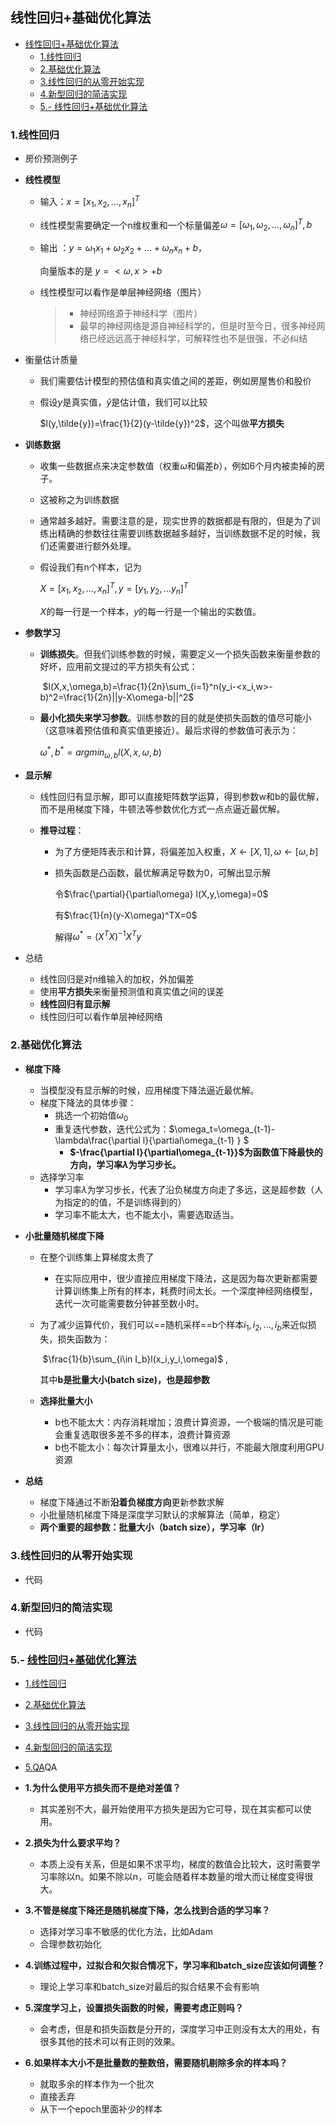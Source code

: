 ## 线性回归+基础优化算法

- [线性回归+基础优化算法](#线性回归基础优化算法)
  - [1.线性回归](#1线性回归)
  - [2.基础优化算法](#2基础优化算法)
  - [3.线性回归的从零开始实现](#3线性回归的从零开始实现)
  - [4.新型回归的简洁实现](#4新型回归的简洁实现)
  - [5.- 线性回归+基础优化算法](#5--线性回归基础优化算法)

### 1.线性回归

- 房价预测例子

- **线性模型**

  - 输入：$x=[x_1,x_2,...,x_n]^T$

  - 线性模型需要确定一个n维权重和一个标量偏差$\omega=[\omega_1,\omega_2,...,\omega_n]^T,b$

  - 输出 ：$y=\omega_1x_1+\omega_2x_2+...+\omega_nx_n+b$，

    向量版本的是 $y=<\omega,x>+b$

  - 线性模型可以看作是单层神经网络（图片）

    >- 神经网络源于神经科学（图片）
    >  - 最早的神经网络是源自神经科学的，但是时至今日，很多神经网络已经远远高于神经科学，可解释性也不是很强，不必纠结

- 衡量估计质量

  - 我们需要估计模型的预估值和真实值之间的差距，例如房屋售价和股价

  - 假设$y$是真实值，$\tilde{y}$是估计值，我们可以比较

    $l(y,\tilde{y})=\frac{1}{2}(y-\tilde{y})^2$，这个叫做**平方损失**

- **训练数据**

  - 收集一些数据点来决定参数值（权重$\omega$和偏差$b$），例如6个月内被卖掉的房子。

  - 这被称之为训练数据

  - 通常越多越好。需要注意的是，现实世界的数据都是有限的，但是为了训练出精确的参数往往需要训练数据越多越好，当训练数据不足的时候，我们还需要进行额外处理。

  - 假设我们有n个样本，记为

    $X=[x_1,x_2,...,x_n]^T,y=[y_1,y_2,...y_n]^T$

    $X$的每一行是一个样本，$y$的每一行是一个输出的实数值。

- **参数学习**

  - **训练损失**。但我们训练参数的时候，需要定义一个损失函数来衡量参数的好坏，应用前文提过的平方损失有公式：

    ​	$l(X,x,\omega,b)=\frac{1}{2n}\sum_{i=1}^n(y_i-<x_i,w>-b)^2=\frac{1}{2n}||y-X\omega-b||^2$

  - **最小化损失来学习参数**。训练参数的目的就是使损失函数的值尽可能小（这意味着预估值和真实值更接近）。最后求得的参数值可表示为：

    $\omega^*,b^*=argmin_{\omega,b}l(X,x,\omega,b)$

- **显示解**

  - 线性回归有显示解，即可以直接矩阵数学运算，得到参数w和b的最优解，而不是用梯度下降，牛顿法等参数优化方式一点点逼近最优解。

  - **推导过程**：

    - 为了方便矩阵表示和计算，将偏差加入权重，$X\gets[X,1],\omega\gets[\omega,b]$

    - 损失函数是凸函数，最优解满足导数为0，可解出显示解

      令$\frac{\partial}{\partial\omega} l(X,y,\omega)=0$

      有$\frac{1}{n}(y-X\omega)^TX=0$

      解得$\omega^*=(X^TX)^{-1}X^Ty$

- 总结

  - 线性回归是对n维输入的加权，外加偏差
  - 使用**平方损失**来衡量预测值和真实值之间的误差
  - **线性回归有显示解**
  - 线性回归可以看作单层神经网络



### 2.基础优化算法

- **梯度下降**

  - 当模型没有显示解的时候，应用梯度下降法逼近最优解。
  - 梯度下降法的具体步骤：
    - 挑选一个初始值$\omega_0$
    - 重复迭代参数，迭代公式为：$\omega_t=\omega_{t-1}-\lambda\frac{\partial l}{\partial\omega_{t-1} } $
      - **$-\frac{\partial l}{\partial\omega_{t-1}}$为函数值下降最快的方向，学习率$\lambda$为学习步长。**
  - 选择学习率
    - 学习率$\lambda$为学习步长，代表了沿负梯度方向走了多远，这是超参数（人为指定的的值，不是训练得到的）
    - 学习率不能太大，也不能太小，需要选取适当。

- **小批量随机梯度下降**

  - 在整个训练集上算梯度太贵了

    - 在实际应用中，很少直接应用梯度下降法，这是因为每次更新都需要计算训练集上所有的样本，耗费时间太长。一个深度神经网络模型，迭代一次可能需要数分钟甚至数小时。

  - 为了减少运算代价，我们可以==随机采样==b个样本$i_1,i_2,...,i_b$来近似损失，损失函数为：

    ​	$\frac{1}{b}\sum_{i\in I_b}l(x_i,y_i,\omega)$ , 

    其中**b是批量大小(batch size)，也是超参数**

  - **选择批量大小**
    
    - b也不能太大：内存消耗增加；浪费计算资源，一个极端的情况是可能会重复选取很多差不多的样本，浪费计算资源
    - b也不能太小：每次计算量太小，很难以并行，不能最大限度利用GPU资源

- **总结**

  - 梯度下降通过不断**沿着负梯度方向**更新参数求解
  - 小批量随机梯度下降是深度学习默认的求解算法（简单，稳定）
  - **两个重要的超参数：批量大小（batch size），学习率（lr）**

### 3.线性回归的从零开始实现

- 代码

### 4.新型回归的简洁实现

- 代码

### 5.- [线性回归+基础优化算法](#线性回归基础优化算法)
  - [1.线性回归](#1线性回归)
  - [2.基础优化算法](#2基础优化算法)
  - [3.线性回归的从零开始实现](#3线性回归的从零开始实现)
  - [4.新型回归的简洁实现](#4新型回归的简洁实现)
  - [5.QA](#5qa)QA

- **1.为什么使用平方损失而不是绝对差值？**
  - 其实差别不大，最开始使用平方损失是因为它可导，现在其实都可以使用。
- **2.损失为什么要求平均？**
  - 本质上没有关系，但是如果不求平均，梯度的数值会比较大，这时需要学习率除以n。如果不除以n，可能会随着样本数量的增大而让梯度变得很大。
- **3.不管是梯度下降还是随机梯度下降，怎么找到合适的学习率？**
  - 选择对学习率不敏感的优化方法，比如Adam
  - 合理参数初始化
- **4.训练过程中，过拟合和欠拟合情况下，学习率和batch_size应该如何调整？**
  - 理论上学习率和batch_size对最后的拟合结果不会有影响
- **5.深度学习上，设置损失函数的时候，需要考虑正则吗？**
  - 会考虑，但是和损失函数是分开的，深度学习中正则没有太大的用处，有很多其他的技术可以有正则的效果。
- **6.如果样本大小不是批量数的整数倍，需要随机剔除多余的样本吗？**
  - 就取多余的样本作为一个批次
  - 直接丢弃
  - 从下一个epoch里面补少的样本
